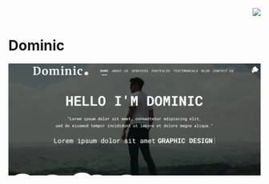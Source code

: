 <p align="right"><a href="https://github.com/franckdun/Visualfolio/blob/main/README.md"> <img src="https://img.shields.io/badge/Go%20to-visualfolio-blueviolet"> </a></p>

# Dominic

[![img contact](./images/readme1.PNG)](https://franckdun.github.io/Dominic/)